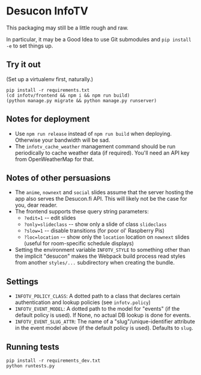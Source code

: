 Desucon InfoTV
==============

This packaging may still be a little rough and raw.

In particular, it may be a Good Idea to use Git submodules
and `pip install -e` to set things up.

Try it out
----------

(Set up a virtualenv first, naturally.)

```
pip install -r requirements.txt
(cd infotv/frontend && npm i && npm run build)
(python manage.py migrate && python manage.py runserver)
```

Notes for deployment
--------------------

* Use `npm run release` instead of `npm run build`
  when deploying.  Otherwise your bandwidth will be sad.
* The `infotv_cache_weather` management command should be run
  periodically to cache weather data (if required).
  You'll need an API key from OpenWeatherMap for that.

Notes of other persuasions
--------------------------

* The `anime`, `nownext` and `social` slides assume that the server
  hosting the app also serves the Desucon.fi API.  This will likely
  not be the case for you, dear reader.
* The frontend supports these query string parameters:
  * `?edit=1` -- edit slides
  * `?only=slideclass` -- show only a slide of class `slideclass`
  * `?slow=1` -- disable transitions (for poor ol' Raspberry Pis)
  * `?loc=location` -- show only the `location` location on `nownext`
    slides (useful for room-specific schedule displays)
* Setting the environment variable `INFOTV_STYLE` to something other than
  the implicit "desucon" makes the Webpack build process read styles
  from another `styles/...` subdirectory when creating the bundle.

Settings
--------

* `INFOTV_POLICY_CLASS`:
  A dotted path to a class that declares certain
  authentication and lookup policies (see `infotv.policy`)
* `INFOTV_EVENT_MODEL`:
  A dotted path to the model for "events" (if the default policy is used).
  If None, no actual DB lookup is done for events.
* `INFOTV_EVENT_SLUG_ATTR`:
  The name of a "slug"/unique-identifier attribute in the event model above
  (if the default policy is used).  Defaults to `slug`.

Running tests
-------------

```
pip install -r requirements_dev.txt
python runtests.py
```
